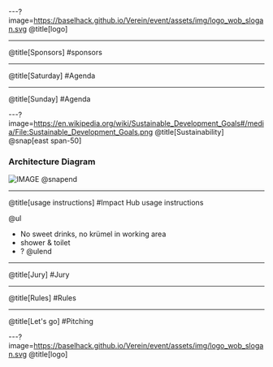 ---?image=https://baselhack.github.io/Verein/event/assets/img/logo_wob_slogan.svg
@title[logo]

---
@title[Sponsors]
#sponsors

---
@title[Saturday]
#Agenda

---
@title[Sunday]
#Agenda

---?image=https://en.wikipedia.org/wiki/Sustainable_Development_Goals#/media/File:Sustainable_Development_Goals.png
@title[Sustainability]
@snap[east span-50]
### Architecture Diagram
![IMAGE](https://basel.impacthub.net/wp-content/uploads/2017/10/logo-main.svg)
@snapend


---
@title[usage instructions]
#Impact Hub usage instructions

@ul

- No sweet drinks, no krümel in working area
- shower & toilet
- ?
@ulend

---
@title[Jury]
#Jury

---
@title[Rules]
#Rules

---
@title[Let's go]
#Pitching

---?image=https://baselhack.github.io/Verein/event/assets/img/logo_wob_slogan.svg
@title[logo]

